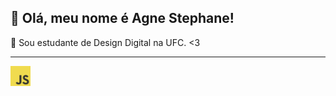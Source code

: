 ## 💜 Olá, meu nome é Agne Stephane!

🔭 Sou estudante de Design Digital na UFC. <3

---

<code><img height="32" src="https://raw.githubusercontent.com/github/explore/80688e429a7d4ef2fca1e82350fe8e3517d3494d/topics/javascript/javascript.png" alt="Javascript"/></code>
